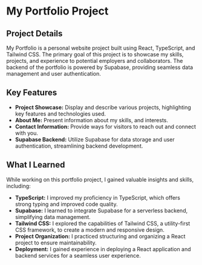 # My Portfolio Project

## Project Details

My Portfolio is a personal website project built using React, TypeScript, and Tailwind CSS. The primary goal of this project is to showcase my skills, projects, and experience to potential employers and collaborators. The backend of the portfolio is powered by Supabase, providing seamless data management and user authentication.

## Key Features

- **Project Showcase:** Display and describe various projects, highlighting key features and technologies used.
- **About Me:** Present information about my skills, and interests.
- **Contact Information:** Provide ways for visitors to reach out and connect with you.
- **Supabase Backend:** Utilize Supabase for data storage and user authentication, streamlining backend development.

## What I Learned

While working on this portfolio project, I gained valuable insights and skills, including:

- **TypeScript:** I improved my proficiency in TypeScript, which offers strong typing and improved code quality.
- **Supabase:** I learned to integrate Supabase for a serverless backend, simplifying data management.
- **Tailwind CSS:** I explored the capabilities of Tailwind CSS, a utility-first CSS framework, to create a modern and responsive design.
- **Project Organization:** I practiced structuring and organizing a React project to ensure maintainability.
- **Deployment:** I gained experience in deploying a React application and backend services for a seamless user experience.





